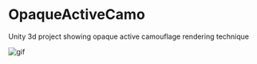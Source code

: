 # OpaqueActiveCamo
Unity 3d project showing opaque active camouflage rendering technique

![gif](https://imgur.com/x204dh0.gif)
